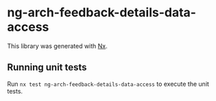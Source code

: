 # ng-arch-feedback-details-data-access

This library was generated with [Nx](https://nx.dev).

## Running unit tests

Run `nx test ng-arch-feedback-details-data-access` to execute the unit tests.
